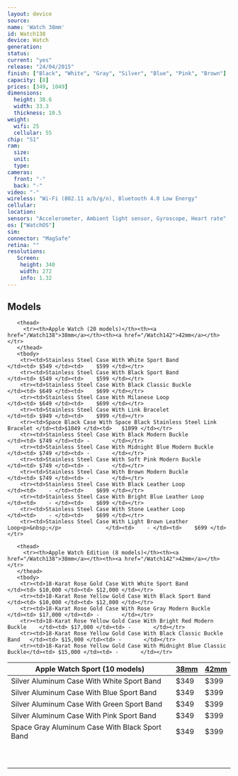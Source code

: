 ```yaml
---
layout: device
source: 
name: 'Watch 38mm'
id: Watch138
device: Watch
generation:
status: 
current: "yes"
release: "24/04/2015"
finish: ["Black", "White", "Gray", "Silver", "Blue", "Pink", "Brown"]
capacity: [8]
prices: [349, 1049]
dimensions:
  height: 38.6
  width: 33.3
  thickness: 10.5
weight:
  wifi: 25
  cellular: 55
chip: "S1"
ram:
  size:
  unit:
  type:
cameras:
  front: "-"
  back: "-"
video: "-"
wireless: "Wi-Fi (802.11 a/b/g/n), Bluetooth 4.0 Low Energy"
cellular:
location:
sensors: "Accelerometer, Ambient light sensor, Gyroscope, Heart rate"
os: ["WatchOS"]
sim:
connector: "MagSafe"
retina: ""
resolutions:
   Screen:
    height: 340
    width: 272
    info: 1.32
---
```


## Models

<!--
 Apple Watch Sport (10 models)                                   | <a href="/Watch138">38mm</a> | <a href="/Watch142">42mm</a> 
-----------------------------------------------------------------|---------|------
 Silver Aluminum Case With White Sport Band                      |    $349 |    $399  
 Silver Aluminum Case With Blue Sport Band                       |    $349 |    $399 
 Silver Aluminum Case With Green Sport Band                      |    $349 |    $399 
 Silver Aluminum Case With Pink Sport Band                       |    $349 |    $399 
 Space Gray Aluminum Case With Black Sport Band                  |    $349 |    $399 
&nbsp;                                                           |         | 
 <b>Apple Watch (20 models)</b>                                  | <a href="/Watch138">38mm</a>    | <a href="/Watch142">42mm</a>
 Stainless Steel Case With White Sport Band                      |    $549 |    $599
 Stainless Steel Case With Black Sport Band                      |    $549 |    $599
 Stainless Steel Case With Black Classic Buckle                  |    $649 |    $699
 Stainless Steel Case With Milanese Loop                         |    $649 |    $699
 Stainless Steel Case With Link Bracelet                         |    $949 |    $999
 Space Black Case With Space Black Stainless Steel Link Bracelet |   $1049 |   $1099
 Stainless Steel Case With Black Modern Buckle                   |    $749 | -
 Stainless Steel Case With Midnight Blue Modern Buckle           |    $749 | -
 Stainless Steel Case With Soft Pink Modern Buckle               |    $749 | -
 Stainless Steel Case With Brown Modern Buckle                   |    $749 | -
 Stainless Steel Case With Black Leather Loop                    |       - |    $699 
 Stainless Steel Case With Bright Blue Leather Loop              |       - |    $699 
 Stainless Steel Case With Stone Leather Loop                    |       - |    $699 
 Stainless Steel Case With Light Brown Leather Loop              |       - |    $699 
 &nbsp;                                                          |         | 
 <b>Apple Watch Edition (8 models)</b>                           | <a href="/Watch138">38mm</a>    | <a href="/Watch142">42mm</a>
 18-Karat Rose Gold Case With White Sport Band                   | $10,000 | $12,000
 18-Karat Rose Yellow Gold Case With Black Sport Band            | $10,000 | $12,000
 18-Karat Rose Gold Case With Rose Gray Modern Buckle            | $17,000 | -
 18-Karat Rose Yellow Gold Case With Bright Red Modern Buckle    | $17,000 | -
 18-Karat Rose Yellow Gold Case With Black Classic Buckle Band   | $15,000 | -
 18-Karat Rose Yellow Gold Case With Midnight Blue Classic Buckle&nbsp;&nbsp;&nbsp;| $15,000&nbsp;&nbsp;&nbsp;| -
-->


 <table class="table table-striped table-hover">
   <thead>
     <tr><th>Apple Watch Sport (10 models)</th><th><a href="/Watch138">38mm</a></th><th><a href="/Watch142">42mm</a></th></tr>
   </thead>
   <tbody>
     	<tr><td>Silver Aluminum Case With White Sport Band                      </td><td> $349 </td><td>    $399 </td></tr>
		<tr><td>Silver Aluminum Case With Blue Sport Band                       </td><td> $349 </td><td>    $399 </td></tr>
		<tr><td>Silver Aluminum Case With Green Sport Band                      </td><td> $349 </td><td>    $399 </td></tr>
		<tr><td>Silver Aluminum Case With Pink Sport Band                       </td><td> $349 </td><td>    $399 </td></tr>
		<tr><td>Space Gray Aluminum Case With Black Sport Band                  </td><td> $349 </td><td>    $399 </td></tr>
		<tr><td><p>&nbsp;</p></td><td></td><td></td></tr>
   </tbody>

	   <thead>
	     <tr><th>Apple Watch (20 models)</th><th><a href="/Watch138">38mm</a></th><th><a href="/Watch142">42mm</a></th></tr>
	   </thead>
	   <tbody>
		<tr><td>Stainless Steel Case With White Sport Band                      </td><td> $549 </td><td>    $599 </td></tr>
		<tr><td>Stainless Steel Case With Black Sport Band                      </td><td> $549 </td><td>    $599 </td></tr>
		<tr><td>Stainless Steel Case With Black Classic Buckle                  </td><td> $649 </td><td>    $699 </td></tr>
		<tr><td>Stainless Steel Case With Milanese Loop                         </td><td> $649 </td><td>    $699 </td></tr>
		<tr><td>Stainless Steel Case With Link Bracelet                         </td><td> $949 </td><td>    $999 </td></tr>
		<tr><td>Space Black Case With Space Black Stainless Steel Link Bracelet </td><td>$1049 </td><td>   $1099 </td></tr>
		<tr><td>Stainless Steel Case With Black Modern Buckle                   </td><td> $749 </td><td> -       </td></tr>
		<tr><td>Stainless Steel Case With Midnight Blue Modern Buckle           </td><td> $749 </td><td> -       </td></tr>
		<tr><td>Stainless Steel Case With Soft Pink Modern Buckle               </td><td> $749 </td><td> -       </td></tr>
		<tr><td>Stainless Steel Case With Brown Modern Buckle                   </td><td> $749 </td><td> -       </td></tr>
		<tr><td>Stainless Steel Case With Black Leather Loop                    </td><td>    - </td><td>    $699 </td></tr>
		<tr><td>Stainless Steel Case With Bright Blue Leather Loop              </td><td>    - </td><td>    $699 </td></tr>
		<tr><td>Stainless Steel Case With Stone Leather Loop                    </td><td>    - </td><td>    $699 </td></tr>
		<tr><td>Stainless Steel Case With Light Brown Leather Loop<p>&nbsp;</p>              </td><td>    - </td><td>    $699 </td></tr>
   </tbody>

	   <thead>
	     <tr><th>Apple Watch Edition (8 models)</th><th><a href="/Watch138">38mm</a></th><th><a href="/Watch142">42mm</a></th></tr>
	   </thead>
	   <tbody>
		<tr><td>18-Karat Rose Gold Case With White Sport Band                   </td><td> $10,000 </td><td> $12,000 </td></tr>
		<tr><td>18-Karat Rose Yellow Gold Case With Black Sport Band            </td><td> $10,000 </td><td> $12,000 </td></tr>
		<tr><td>18-Karat Rose Gold Case With Rose Gray Modern Buckle            </td><td> $17,000 </td><td> -       </td></tr>
		<tr><td>18-Karat Rose Yellow Gold Case With Bright Red Modern Buckle    </td><td> $17,000 </td><td> -       </td></tr>
		<tr><td>18-Karat Rose Yellow Gold Case With Black Classic Buckle Band   </td><td> $15,000 </td><td> -       </td></tr>
		<tr><td>18-Karat Rose Yellow Gold Case With Midnight Blue Classic Buckle</td><td> $15,000 </td><td> -       </td></tr>
   </tbody>
 </table>
